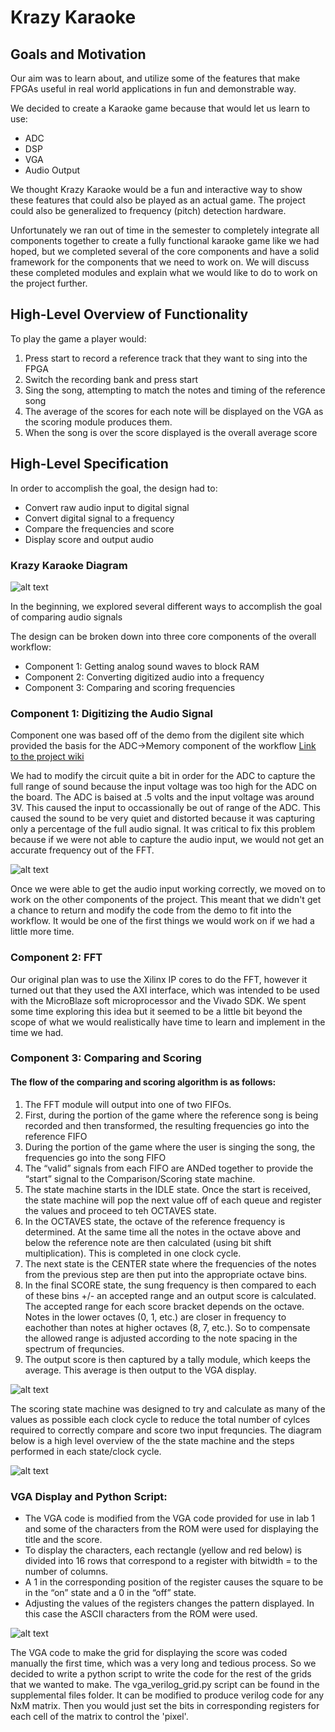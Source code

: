 # Krazy Karaoke

## Goals and Motivation
Our aim was to learn about, and utilize some of the features that make FPGAs useful in real world applications in fun and demonstrable way.

We decided to create a Karaoke game because that would let us learn to use:

- ADC
- DSP
- VGA
- Audio Output

We thought Krazy Karaoke would be a fun and interactive way to show these features that could also be played as an actual game. The project could also be generalized to frequency (pitch) detection hardware.

Unfortunately we ran out of time in the semester to completely integrate all components together to create a fully functional karaoke game like we had hoped, but we completed several of the core components and have a solid framework for the components that we need to work on. We will discuss these completed modules and explain what we would like to do to work on the project further.

## High-Level Overview of Functionality

To play the game a player would:

1. Press start to record a reference track that they want to sing into the FPGA
2. Switch the recording bank and press start
3. Sing the song, attempting to match the notes and timing of the reference song
4. The average of the scores for each note will be displayed on the VGA as the scoring module produces them.
5. When the song is over the score displayed is the overall average score

## High-Level Specification

In order to accomplish the goal, the design had to:
- Convert raw audio input to digital signal
- Convert digital signal to a frequency
- Compare the frequencies and score
- Display score and output audio

### Krazy Karaoke Diagram
![alt text](https://github.com/ianjchadwick/551_Project/blob/main/supplemental_files/schematics%20and%20diagrams/Final%20Krazy%20Karaoke%20High%20Level%20Diagram.jpeg?raw=true "Krazy Karaoke Diagram")

In the beginning, we explored several different ways to accomplish the goal of comparing audio signals

The design can be broken down into three core components of the overall workflow:
- Component 1: Getting analog sound waves to block RAM
- Component 2: Converting digitized audio into a frequency
- Component 3: Comparing and scoring frequencies

### Component 1: Digitizing the Audio Signal
Component one was based off of the demo from the digilent site which provided the basis for the ADC->Memory component of the workflow [Link to the project wiki](https://reference.digilentinc.com/learn/programmable-logic/tutorials/nexys-4-ddr-looper-demo/start)

We had to modify the circuit quite a bit in order for the ADC to capture the full range of sound because the input voltage was too high for the ADC on the board. The ADC is baised at .5 volts and the input voltage was around 3V. This caused the input to occassionally be out of range of the ADC. This caused the sound to be very quiet and distorted because it was capturing only a percentage of the full audio signal. It was critical to fix this problem because if we were not able to capture the audio input, we would not get an accurate frequency out of the FFT.

![alt text](https://github.com/ianjchadwick/551_Project/blob/main/supplemental_files/presentation%20pictures/customized_circuit.jpg?raw=true "Circuit for ADC Input")

Once we were able to get the audio input working correctly, we moved on to work on the other components of the project. This meant that we didn't get a chance to return and modify the code from the demo to fit into the workflow. It would be one of the first things we would work on if we had a little more time.

### Component 2: FFT

Our original plan was to use the Xilinx IP cores to do the FFT, however it turned out that they used the AXI interface, which was intended to be used with the MicroBlaze soft microprocessor and the Vivado SDK. We spent some time exploring this idea but it seemed to be a little bit beyond the scope of what we would realistically have time to learn and implement in the time we had.




### Component 3: Comparing and Scoring
#### The flow of the comparing and scoring algorithm is as follows:
1. The FFT module will output into one of two FIFOs. 
2. First, during the portion of the game where the reference song is being recorded and  then transformed, the resulting frequencies go into the reference FIFO
3. During the portion of the game where the user is singing the song, the frequencies go into the song FIFO
4. The “valid” signals from each FIFO are ANDed together to provide the “start” signal to the Comparison/Scoring state machine.
5. The state machine starts in the IDLE state. Once the start is received, the state machine will pop the next value off of each queue and register the values and proceed to teh OCTAVES state.
6. In the OCTAVES state, the octave of the reference frequency is determined. At the same time all the notes in the octave above and below the reference note are then calculated (using bit shift multiplication). This is completed in one clock cycle.
7. The next state is the CENTER state where the frequencies of the notes from the previous step are then put into the appropriate octave bins.
8. In the final SCORE state, the sung frequency is then compared to each of these bins +/- an accepted range and an output score is calculated. The accepted range for each score bracket depends on the octave. Notes in the lower octaves (0, 1, etc.) are closer in frequency to eachother than notes at higher octaves (8, 7, etc.). So to compensate the allowed range is adjusted according to the note spacing in the spectrum of frequncies. 
9. The output score is then captured by a tally module, which keeps the average. This average is then output to the VGA display.


![alt text](https://github.com/ianjchadwick/551_Project/blob/main/supplemental_files/schematics%20and%20diagrams/score_and_fifos.JPG?raw=true "FIFOs, Score Module and Tally Module")

The scoring state machine was designed to try and calculate as many of the values as possible each clock cycle to reduce the total number of cylces required to correctly compare and score two input frequncies. The diagram below is a high level overview of the the state machine and the steps performed in each state/clock cycle.

![alt text](https://github.com/ianjchadwick/551_Project/blob/main/supplemental_files/schematics%20and%20diagrams/Score%20State%20Machine.jpeg?raw=true, "Score Module State Machine Behavior")


### VGA Display and Python Script:

- The VGA code is modified from the VGA code provided for use in lab 1 and some of the characters from the ROM were used for displaying the title and the score. 
- To display the characters, each rectangle (yellow and red below) is divided into 16 rows that correspond to a register with bitwidth = to the number of columns.
- A 1 in the corresponding position of the register causes the square to be in the “on” state and a 0 in the “off” state.
- Adjusting the values of the registers changes the pattern displayed. In this case the ASCII characters from the ROM were used.

![alt text](https://github.com/ianjchadwick/551_Project/blob/main/supplemental_files/presentation%20pictures/game_screen_annotated.jpg?raw=true, "VGA Display")

The VGA code to make the grid for displaying the score was coded manually the first time, which was a very long and tedious process. So we decided to write a python script to write the code for the rest of the grids that we wanted to make. The vga_verilog_grid.py script can be found in the supplemental files folder. It can be modified to produce verilog code for any NxM matrix. Then you would just set the bits in corresponding registers for each cell of the matrix to control the 'pixel'.


